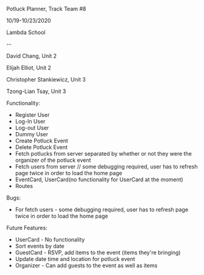 Potluck Planner, Track Team #8

10/19-10/23/2020

Lambda School

--

David Chang, Unit 2

Elijah Elliot, Unit 2

Christopher Stankiewicz, Unit 3

Tzong-Lian Tsay, Unit 3

Functionality:

- Register User
- Log-In User
- Log-out User
- Dummy User
- Create Potluck Event
- Delete Potluck Event
- Fetch potlucks from server separated by whether or not they were the organizer of the potluck event
- Fetch users from server // some debugging required, user has to refresh page twice in order to load the home page
- EventCard, UserCard(no functionality for UserCard at the moment)
- Routes

Bugs:

- For fetch users - some debugging required, user has to refresh page twice in order to load the home page

Future Features:

- UserCard - No functionality
- Sort events by date
- GuestCard - RSVP, add items to the event (items they're bringing)
- Update date time and location for potluck event
- Organizer - Can add guests to the event as well as items
